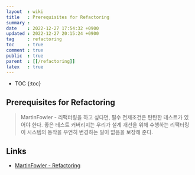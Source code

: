 ```yaml
---
layout  : wiki
title   : Prerequisites for Refactoring
summary : 
date    : 2022-12-27 17:54:32 +0900
updated : 2022-12-27 20:15:24 +0900
tag     : refactoring
toc     : true
comment : true
public  : true
parent  : [[/refactoring]]
latex   : true
---
```

* TOC
{:toc}

## Prerequisites for Refactoring

> MartinFowler - 리팩터링을 하고 싶다면, 필수 전제조건은 탄탄한 테스트가 있어야 한다. 좋은 테스트 커버리지는 우리가 설계 개선을 위해 수행하는 리팩터링이 시스템의 동작을 우연히 변경하는 일이 없음을 보장해 준다.

## Links

- [MartinFowler - Refactoring](https://martinfowler.com/tags/refactoring.html)